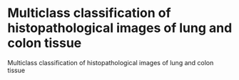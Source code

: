 # Multiclass classification of histopathological images of lung and colon tissue
Multiclass classification of histopathological images of lung and colon tissue
